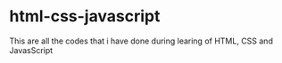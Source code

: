 # html-css-javascript
 This are all the codes that i have done during learing of HTML, CSS and JavasScript

